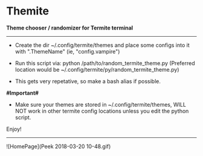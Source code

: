 # Themite

__Theme chooser / randomizer for Termite terminal__

-----------------------------------------------

- Create the dir ~/.config/termite/themes and place some configs into it with ".ThemeName" (ie, "config.vampire")

- Run this script via: python /path/to/random_termite_theme.py (Preferred location would be ~/.config/termite/py/random_termite_theme.py)

- This gets very repetative, so make a bash alias if possible.

__#Important#__

- Make sure your themes are stored in ~/.config/termite/themes, WILL NOT work in other termite config locations unless you edit the python script. 

Enjoy!

----------------------------------------------------------------------------------------------

![HomePage](Peek 2018-03-20 10-48.gif)
